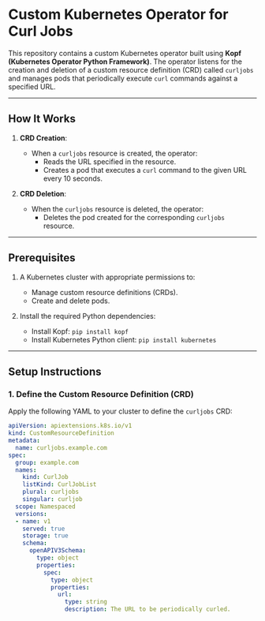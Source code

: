 # Custom Kubernetes Operator for Curl Jobs

This repository contains a custom Kubernetes operator built using **Kopf (Kubernetes Operator Python Framework)**. The operator listens for the creation and deletion of a custom resource definition (CRD) called `curljobs` and manages pods that periodically execute `curl` commands against a specified URL.

---

## How It Works

1. **CRD Creation**:
   - When a `curljobs` resource is created, the operator:
     - Reads the URL specified in the resource.
     - Creates a pod that executes a `curl` command to the given URL every 10 seconds.

2. **CRD Deletion**:
   - When the `curljobs` resource is deleted, the operator:
     - Deletes the pod created for the corresponding `curljobs` resource.

---

## Prerequisites

1. A Kubernetes cluster with appropriate permissions to:
   - Manage custom resource definitions (CRDs).
   - Create and delete pods.

2. Install the required Python dependencies:
   - Install Kopf: `pip install kopf`
   - Install Kubernetes Python client: `pip install kubernetes`

---

## Setup Instructions

### 1. Define the Custom Resource Definition (CRD)

Apply the following YAML to your cluster to define the `curljobs` CRD:

```yaml
apiVersion: apiextensions.k8s.io/v1
kind: CustomResourceDefinition
metadata:
  name: curljobs.example.com
spec:
  group: example.com
  names:
    kind: CurlJob
    listKind: CurlJobList
    plural: curljobs
    singular: curljob
  scope: Namespaced
  versions:
  - name: v1
    served: true
    storage: true
    schema:
      openAPIV3Schema:
        type: object
        properties:
          spec:
            type: object
            properties:
              url:
                type: string
                description: The URL to be periodically curled.
